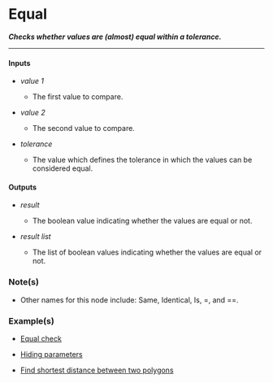 # Equal

**_Checks whether values are (almost) equal within a tolerance._**

---


#### Inputs

* _value 1_

  * The first value to compare.

* _value 2_

  * The second value to compare.

* _tolerance_

  * The value which defines the tolerance in which the values can be considered equal.


#### Outputs

* _result_

  * The boolean value indicating whether the values are equal or not.

* _result list_

  * The list of boolean values indicating whether the values are equal or not.


### Note(s)

* Other names for this node include: Same, Identical, Is, =, and ==.


### Example(s)

* <a href="https://creator.trimble.com/graph?assetURI=whp:96af9fd1-6299-497d-b1ae-0f5ee79f3c0c&version=latest" target="_blank">Equal check</a>

* <a href="https://creator.trimble.com/graph?assetURI=whp:e2e409bc-0b76-4bb4-9a66-816e1e55d679&version=latest" target="_blank">Hiding parameters</a>

* <a href="https://creator.trimble.com/graph?assetURI=whp:08d2ebb8-9fbb-4c2b-b813-3324d2de7b96&version=latest" target="_blank">Find shortest distance between two polygons</a>
